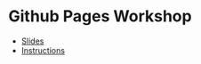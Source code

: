 Github Pages Workshop
=====================

- [Slides](Creating_Your_Site.pdf)
- [Instructions](Github_Pages_Instructions.pdf)
